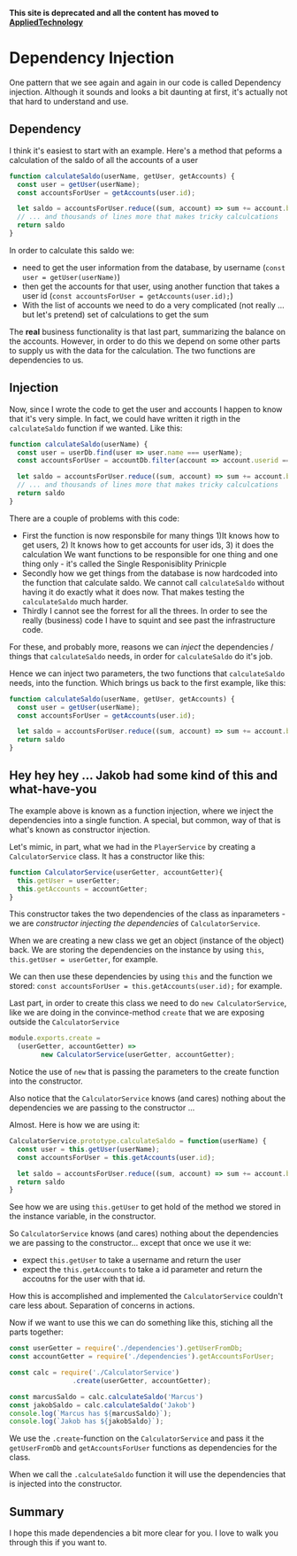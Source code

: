**This site is deprecated and all the content has moved to [AppliedTechnology](https://appliedtechnology.github.io/protips/)**

# Dependency Injection

One pattern that we see again and again in our code is called Dependency injection. Although it sounds and looks a bit daunting at first, it's actually not that hard to understand and use.

## Dependency

I think it's easiest to start with an example. Here's a method that peforms a calculation of the saldo of all the accounts of a user

```javascript
function calculateSaldo(userName, getUser, getAccounts) {
  const user = getUser(userName);
  const accountsForUser = getAccounts(user.id);

  let saldo = accountsForUser.reduce((sum, account) => sum += account.balance, 0);
  // ... and thousands of lines more that makes tricky calculcations
  return saldo
}
```

In order to calculate this saldo we:

* need to get the user information from the database, by username (`const user = getUser(userName)`)
* then get the accounts for that user, using another function that takes a user id (`const accountsForUser = getAccounts(user.id);`)
* With the list of accounts we need to do a very complicated (not really ... but let's pretend) set of calculations to get the sum

The **real** business functionality is that last part, summarizing the balance on the accounts. However, in order to do this we depend on some other parts to supply us with the data for the calculation. The two functions are dependencies to us.

## Injection

Now, since I wrote the code to get the user and accounts I happen to know that it's very simple. In fact, we could have written it rigth in the `calculateSaldo` function if we wanted. Like this:

```javascript
function calculateSaldo(userName) {
  const user = userDb.find(user => user.name === userName);
  const accountsForUser = accountDb.filter(account => account.userid === user.id);

  let saldo = accountsForUser.reduce((sum, account) => sum += account.balance, 0);
  // ... and thousands of lines more that makes tricky calculcations
  return saldo
}
```

There are a couple of problems with this code:

* First the function is now responsbile for many things 1)It knows how to get users, 2) It knows how to get accounts for user ids, 3) it does the calculation
  We want functions to be responsible for one thing and one thing only - it's called the Single Responisiblity Prinicple
* Secondly how we get things from the database is now hardcoded into the function that calculate saldo. We cannot call `calculateSaldo` without having it do exactly what it does now. That makes testing the `calculateSaldo` much harder.
* Thirdly I cannot see the forrest for all the threes. In order to see the really (business) code I have to squint and see past the infrastructure code.

For these, and probably more, reasons we can *inject* the dependencies / things that `calculateSaldo` needs, in order for `calculateSaldo` do it's job.

Hence we can inject two parameters, the two functions that `calculateSaldo` needs, into the function. Which brings us back to the first example, like this:

```javascript
function calculateSaldo(userName, getUser, getAccounts) {
  const user = getUser(userName);
  const accountsForUser = getAccounts(user.id);

  let saldo = accountsForUser.reduce((sum, account) => sum += account.balance, 0);
  return saldo
}
```

## Hey hey hey ... Jakob had some kind of this and what-have-you

The example above is known as a function injection, where we inject the dependencies into a single function. A special, but common, way of that is what's known as constructor injection.

Let's mimic, in part, what we had in the `PlayerService` by creating a `CalculatorService` class. It has a constructor like this:

```javascript
function CalculatorService(userGetter, accountGetter){
  this.getUser = userGetter;
  this.getAccounts = accountGetter;
}
```

This constructor takes the two dependencies of the class as inparameters - we are *constructor injecting the dependencies* of `CalculatorService`.

When we are creating a new class we get an object (instance of the object) back. We are storing the dependencies on the instance by using `this`, `this.getUser = userGetter`, for example.

We can then use these dependencies by using `this` and the function we stored: `const accountsForUser = this.getAccounts(user.id);` for example.

Last part, in order to create this class we need to do `new CalculatorService`, like we are doing in the convince-method `create` that we are exposing outside the `CalculatorService`

```javascript
module.exports.create =
  (userGetter, accountGetter) =>
		new CalculatorService(userGetter, accountGetter);
```

Notice the use of `new` that is passing the parameters to the create function into the constructor.

Also notice that the `CalculatorService` knows (and cares) nothing about the dependencies we are passing to the constructor ...

Almost. Here is how we are using it:

```javascript
CalculatorService.prototype.calculateSaldo = function(userName) {
  const user = this.getUser(userName);
  const accountsForUser = this.getAccounts(user.id);

  let saldo = accountsForUser.reduce((sum, account) => sum += account.balance, 0);
  return saldo
}
```

See how we are using `this.getUser` to get hold of the method we stored in the instance variable, in the constructor.

So `CalculatorService` knows (and cares) nothing about the dependencies we are passing to the constructor... except that once we use it we:

* expect `this.getUser` to take a username and return the user
* expect the `this.getAccounts` to take a id parameter and return the accoutns for the user with that id.

How this is accomplished and implemented the `CalculatorService` couldn't care less about. Separation of concerns in actions.



Now if we want to use this we can do something like this, stiching all the parts together:

```javascript
const userGetter = require('./dependencies').getUserFromDb;
const accountGetter = require('./dependencies').getAccountsForUser;

const calc = require('./CalculatorService')
				.create(userGetter, accountGetter);

const marcusSaldo = calc.calculateSaldo('Marcus')
const jakobSaldo = calc.calculateSaldo('Jakob')
console.log(`Marcus has ${marcusSaldo}`);
console.log(`Jakob has ${jakobSaldo}`);
```

We use the `.create`-function on the `CalculatorService` and pass it the `getUserFromDb` and `getAccountsForUser` functions as dependencies for the class.

When we call the `.calculateSaldo` function it will use the dependencies that is injected into the constructor.

## Summary

I hope this made dependencies a bit more clear for you. I love to walk you through this if you want to.

